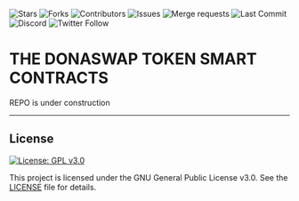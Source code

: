 ![Stars](https://img.shields.io/gitlab/stars/Donaswap/donaswap-token?style=social)
![Forks](https://img.shields.io/gitlab/forks/Donaswap/donaswap-token?style=social)
![Contributors](https://img.shields.io/gitlab/contributors/donaswap/donaswap-token)
![Issues](https://img.shields.io/gitlab/issues/open/Donaswap/donaswap-token)
![Merge requests](https://img.shields.io/gitlab/merge-requests/open/Donaswap/donaswap-token)
![Last Commit](https://img.shields.io/gitlab/last-commit/Donaswap/donaswap-token)
![Discord](https://img.shields.io/discord/851473572772970527?label=Discord)
![Twitter Follow](https://img.shields.io/twitter/follow/donaswap?style=social)

# THE DONASWAP TOKEN SMART CONTRACTS

REPO is under construction

---
## License

[![License: GPL v3.0](https://img.shields.io/badge/License-GPL%20v3-blue.svg)](https://www.gnu.org/licenses/gpl-3.0)

This project is licensed under the GNU General Public License v3.0. See the [LICENSE](LICENSE) file for details.